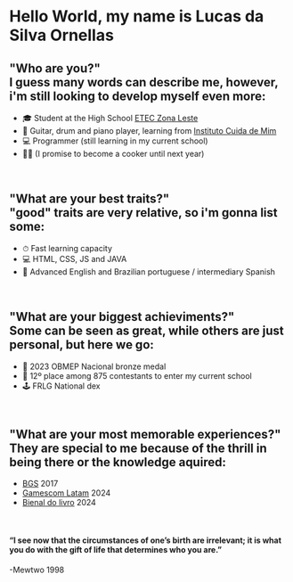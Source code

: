 <html lang="en">
<h1>Hello World, my name is Lucas da Silva Ornellas</h1>
<h2>"Who are you?"
  <br>I guess many words can describe me, however, i'm still looking to develop myself even more:</h2>

- 🎓 Student at the High School <a href="https://eteczonaleste.cps.sp.gov.br/">ETEC Zona Leste</a>
- 🎸 Guitar, drum and piano player, learning from <a href="https://cuidademim.com.br/">Instituto Cuida de Mim</a>
- 💻 Programmer (still learning in my current school)
- 👨‍🍳 (I promise to become a cooker until next year)

<br>
<h2>"What are your best traits?"
  <br>"good" traits are very relative, so i'm gonna list some:</h2>

- ⏱ Fast learning capacity
- 💻 HTML, CSS, JS and JAVA
- 📖 Advanced English and Brazilian portuguese / intermediary Spanish
  
<br>
<h2>"What are your biggest achieviments?"
  <br>Some can be seen as great, while others are just personal, but here we go:</h2>

- 🥉 2023 OBMEP Nacional bronze medal
- 📄 12º place among 875 contestants to enter my current school
- 🕹 FRLG National dex
  
<br>
<h2>"What are your most memorable experiences?"
  <br>They are special to me because of the thrill in being there or the knowledge aquired:</h2>

- <a href="https://www.brasilgameshow.com.br/">BGS</a> 2017
- <a href="https://latam.gamescom.global/en/">Gamescom Latam</a> 2024
- <a href="https://www.bienaldolivrosp.com.br/">Bienal do livro</a> 2024

<br>
<h4>“I see now that the circumstances of one’s birth are irrelevant; it is what you do with the gift of life that determines who you are.”</h4>
-Mewtwo 1998
<!---
LOrnellas131/LOrnellas131 is a ✨ special ✨ repository because its `README.md` (this file) appears on your GitHub profile.
You can click the Preview link to take a look at your changes.
--->
